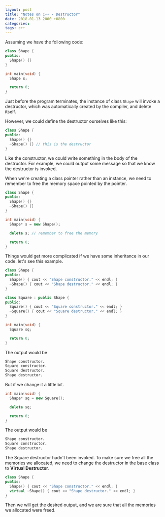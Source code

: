 ```yaml
---
layout: post
title: "Notes on C++ - Destructor"
date: 2018-01-13 2000 +0800
categories:
tags: c++
---
```


Assuming we have the following code:

``` c++
class Shape {
public:
  Shape() {}
}

int main(void) {
  Shape s;

  return 0;
}
```

Just before the program terminates, the instance of class ```Shape``` will invoke a destructor, which was automatically created by the compiler, and delete itself.

However, we could define the destructor ourselves like this:
``` c++
class Shape {
public:
  Shape() {}
  ~Shape() {} // this is the destructor
}
```

Like the constructor, we could write something in the body of the destructor. For example, we could output some message so that we know the destructor is invoked.

When we're creating a class pointer rather than an instance, we need to remember to free the memory space pointed by the pointer.
``` c++
class Shape {
public:
  Shape() {}
  ~Shape() {}
}

int main(void) {
  Shape* s = new Shape();

  delete s; // remember to free the memory

  return 0;
}
```

Things would get more complicated if we have some inheritance in our code. let's see this example.
``` c++
class Shape {
public:
  Shape() { cout << "Shape constructor." << endl; }
  ~Shape() { cout << "Shape destructor." << endl; }
}

class Square : public Shape {
public:
  Square() { cout << "Square constructor." << endl; }
  ~Square() { cout << "Square destructor." << endl; }
}

int main(void) {
  Square sq;

  return 0;
}
```

The output would be
``` sh
Shape constructor.
Square constructor.
Square destructor.
Shape destructor.
```

But if we change it a little bit.

``` c++
int main(void) {
  Shape* sq = new Square();

  delete sq;

  return 0;
}
```

The output would be
``` sh
Shape constructor.
Square constructor.
Shape destructor.
```

The Square destructor hadn't been invoked. To make sure we free all the memories we allocated, we need to change the destructor in the base class to **Virtual Destructor**.
``` c++
class Shape {
public:
  Shape() { cout << "Shape constructor." << endl; }
  virtual ~Shape() { cout << "Shape destructor." << endl; }
}
```

Then we will get the desired output, and we are sure that all the memories we allocated were freed.
